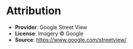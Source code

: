 # Attribution

- **Provider**: Google Street View
- **License**: Imagery © Google
- **Source**: https://www.google.com/streetview/
